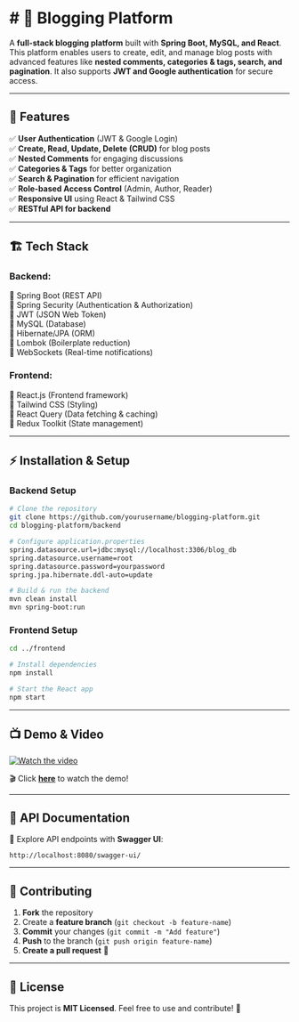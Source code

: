 # # 📖 Blogging Platform

A **full-stack blogging platform** built with **Spring Boot, MySQL, and React**. This platform enables users to create, edit, and manage blog posts with advanced features like **nested comments, categories & tags, search, and pagination**. It also supports **JWT and Google authentication** for secure access.

---

## 🚀 Features

✅ **User Authentication** (JWT & Google Login)  
✅ **Create, Read, Update, Delete (CRUD)** for blog posts  
✅ **Nested Comments** for engaging discussions  
✅ **Categories & Tags** for better organization  
✅ **Search & Pagination** for efficient navigation  
✅ **Role-based Access Control** (Admin, Author, Reader)  
✅ **Responsive UI** using React & Tailwind CSS  
✅ **RESTful API for backend**

---

## 🏗️ Tech Stack

### **Backend:**  
🔹 Spring Boot (REST API)  
🔹 Spring Security (Authentication & Authorization)  
🔹 JWT (JSON Web Token)  
🔹 MySQL (Database)  
🔹 Hibernate/JPA (ORM)  
🔹 Lombok (Boilerplate reduction)  
🔹 WebSockets (Real-time notifications)  

### **Frontend:**  
🎨 React.js (Frontend framework)  
🎨 Tailwind CSS (Styling)  
🎨 React Query (Data fetching & caching)  
🎨 Redux Toolkit (State management)  

---

## ⚡ Installation & Setup

### **Backend Setup**
```bash
# Clone the repository
git clone https://github.com/yourusername/blogging-platform.git
cd blogging-platform/backend

# Configure application.properties
spring.datasource.url=jdbc:mysql://localhost:3306/blog_db
spring.datasource.username=root
spring.datasource.password=yourpassword
spring.jpa.hibernate.ddl-auto=update

# Build & run the backend
mvn clean install
mvn spring-boot:run
```

### **Frontend Setup**
```bash
cd ../frontend

# Install dependencies
npm install

# Start the React app
npm start
```

---

## 📺 Demo & Video

[![Watch the video](https://img.youtube.com/vi/your-video-id/maxresdefault.jpg)](https://www.youtube.com/watch?v=your-video-id)

🎬 Click **[here](https://www.youtube.com/watch?v=your-video-id)** to watch the demo!  

---

## 📜 API Documentation

📌 Explore API endpoints with **Swagger UI**:  
```
http://localhost:8080/swagger-ui/
```

---

## 🤝 Contributing

1. **Fork** the repository  
2. Create a **feature branch** (`git checkout -b feature-name`)  
3. **Commit** your changes (`git commit -m "Add feature"`)  
4. **Push** to the branch (`git push origin feature-name`)  
5. **Create a pull request** 🚀

---

## 📄 License

This project is **MIT Licensed**. Feel free to use and contribute! 🎉
